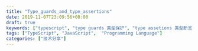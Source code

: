```yaml
---
title: "Type_guards_and_type_assertions"
date: 2019-11-07T23:09:56+08:00
draft: true
keywords: ["typescript", "type guards 类型保护", "type assetions 类型断言",  "typescript for beginners", "learn typescript", "static type check", "dive into typescript"]
tags: ["TypeScript", "JavaScript",  "Programming Language"]
categories: ["技术分享"]
---
```


